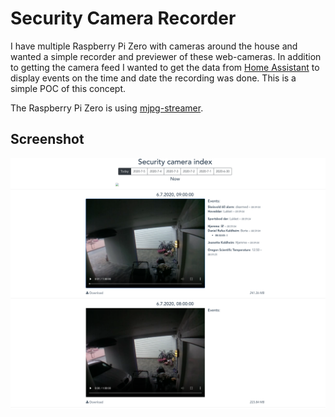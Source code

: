 # Security Camera Recorder

I have multiple Raspberry Pi Zero with cameras around the house and wanted a simple recorder and previewer of these web-cameras. In addition to getting the camera feed I wanted to get the data from [Home Assistant](https://www.home-assistant.io/) to display events on the time and date the recording was done. This is a simple POC of this concept.

The Raspberry Pi Zero is using [mjpg-streamer](https://github.com/jacksonliam/mjpg-streamer).

## Screenshot

![Screenshot of the previewer](./Screenshot.png)
